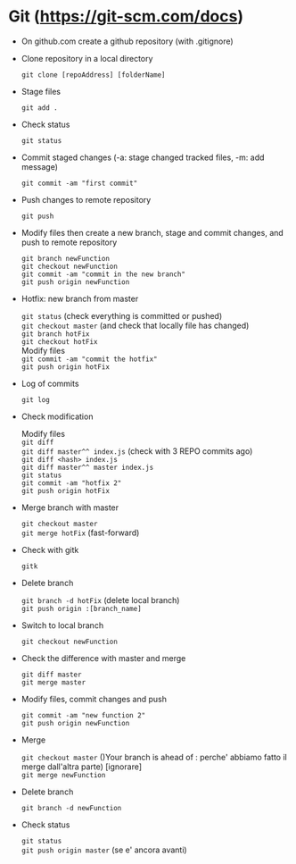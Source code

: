 # Git (https://git-scm.com/docs)

- On github.com create a github repository (with .gitignore)

- Clone repository in a local directory

  `git clone [repoAddress] [folderName]`

- Stage files

  `git add .`

- Check status

  `git status`

- Commit staged changes (-a: stage changed tracked files, -m: add message)

  `git commit -am "first commit"`

- Push changes to remote repository

  `git push`

- Modify files then create a new branch, stage and commit changes, and push to remote repository

  `git branch newFunction`  
  `git checkout newFunction`  
  `git commit -am "commit in the new branch"`  
  `git push origin newFunction`

- Hotfix: new branch from master

  `git status` (check everything is committed or pushed)  
  `git checkout master` (and check that locally file has changed)  
  `git branch hotFix`  
  `git checkout hotFix`  
  Modify files  
  `git commit -am "commit the hotfix"`  
  `git push origin hotFix`

- Log of commits

  `git log`

- Check modification

  Modify files  
  `git diff`  
  `git diff master^^ index.js` (check with 3 REPO commits ago)  
  `git diff <hash> index.js `  
  `git diff master^^ master index.js `  
  `git status`  
  `git commit -am "hotfix 2"`  
  `git push origin hotFix`

- Merge branch with master

  `git checkout master`  
  `git merge hotFix` (fast-forward)

- Check with gitk

  `gitk`

- Delete branch

  `git branch -d hotFix` (delete local branch)  
  `git push origin :[branch_name]`

- Switch to local branch

  `git checkout newFunction`

- Check the difference with master and merge

  `git diff master`  
  `git merge master`

- Modify files, commit changes and push

  `git commit -am "new function 2"`  
  `git push origin newFunction`

- Merge

  `git checkout master`  ()Your branch is ahead of : perche' abbiamo fatto il merge dall'altra parte) [ignorare]  
  `git merge newFunction`

- Delete branch

  `git branch -d newFunction`

- Check status

  `git status`  
  `git push origin master` (se e' ancora avanti)
  
